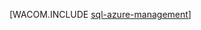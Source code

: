 ﻿<properties linkid="dev-net-common-tasks-sql-azure-management" urlDisplayName="SQL 数据库 管理" pageTitle="使用 SSMS 管理 SQL 数据库 - Azure" metaKeywords="Azure SQL Server Management Studio SSMS " description="了解如何使用 SQL Server Management Studio 管理 SQL 数据库 服务器和数据库。" metaCanonical="" services="sql-database" documentationCenter=".NET" title="" authors="louisb" solutions="" manager="jefreyg" editor="tysonn"/>

<tags
   ms.service="sql-database"
   ms.date="02/23/2015"
   wacn.date="05/25/2015"/>






[WACOM.INCLUDE [sql-azure-management](../includes/sql-azure-management.md)] 

<!--HONumber=55-->
